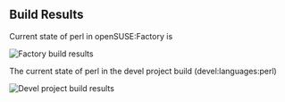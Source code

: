 
## Build Results

Current state of perl in openSUSE:Factory is

![Factory build results](https://br.opensuse.org/status/openSUSE:Factory/perl-Class-Accessor/standard)

The current state of perl in the devel project build (devel:languages:perl)

![Devel project build results](https://br.opensuse.org/status/devel:languages:perl/perl-Class-Accessor)


